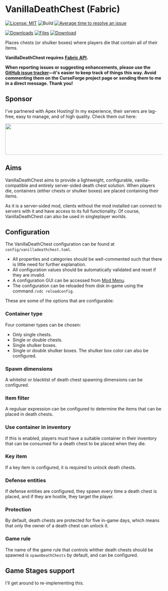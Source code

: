 # VanillaDeathChest (Fabric)

[![License: MIT](https://img.shields.io/badge/License-MIT-green.svg)](https://opensource.org/licenses/MIT)
![Build](https://github.com/TheRandomLabs/VanillaDeathChest/workflows/Build/badge.svg?branch=1.16-fabric)
[![Average time to resolve an issue](http://isitmaintained.com/badge/resolution/TheRandomLabs/VanillaDeathChest.svg)](http://isitmaintained.com/project/TheRandomLabs/VanillaDeathChest "Average time to resolve an issue")

[![Downloads](http://cf.way2muchnoise.eu/full_vanilladeathchest_downloads.svg)](https://www.curseforge.com/minecraft/mc-mods/vanilladeathchest-fabric)
[![Files](https://curse.nikky.moe/api/img/393000/files?logo)](https://www.curseforge.com/minecraft/mc-mods/vanilladeathchest-fabric/files)
[![Download](https://curse.nikky.moe/api/img/393000?logo)](https://curse.nikky.moe/api/url/285612)

Places chests (or shulker boxes) where players die that contain all of their items.

**VanillaDeathChest requires**
**[Fabric API](https://www.curseforge.com/minecraft/mc-mods/fabric-api).**

**When reporting issues or suggesting enhancements, please use the**
**[GitHub issue tracker](https://github.com/TheRandomLabs/VanillaDeathChest/issues)—it's easier**
**to keep track of things this way. Avoid commenting them on the CurseForge project page or**
**sending them to me in a direct message. Thank you!**

## Sponsor

I've partnered with Apex Hosting! In my experience, their servers are lag-free, easy to manage,
and of high quality. Check them out here:

<a href="https://billing.apexminecrafthosting.com/aff.php?aff=3907">
	<img src="https://cdn.apexminecrafthosting.com/img/theme/apex-hosting-mobile.png" width="594" height="100" border="0">
</a>

## Aims

VanillaDeathChest aims to provide a lightweight, configurable, vanilla-compatible and entirely
server-sided death chest solution. When players die, containers (either chests or shulker boxes)
are placed containing their items.

As it is a server-sided mod, clients without the mod installed can connect to servers with it and
have access to its full functionality. Of course, VanillaDeathChest can also be used in
singleplayer worlds.

## Configuration

The VanillaDeathChest configuration can be found at `config/vanilladeathchest.toml`.

* All properties and categories should be well-commented such that there is little need for further
explanation.
* All configuration values should be automatically validated and reset if they are invalid.
* A configuration GUI can be accessed from
[Mod Menu](https://www.curseforge.com/minecraft/mc-mods/modmenu).
* The configuration can be reloaded from disk in-game using the command `/vdc reloadconfig`.

These are some of the options that are configurable:

### Container type

Four container types can be chosen:
* Only single chests.
* Single or double chests.
* Single shulker boxes.
* Single or double shulker boxes.
The shulker box color can also be configured.

### Spawn dimensions

A whitelist or blacklist of death chest spawning dimensions can be configured.

### Item filter

A reguluar expression can be configured to determine the items that can be placed in death
chests.

### Use container in inventory

If this is enabled, players must have a suitable container in their inventory that can be
consumed for a death chest to be placed when they die.

### Key item

If a key item is configured, it is required to unlock death chests.

### Defense entities

If defense entities are configured, they spawn every time a death chest is placed, and if they
are hostile, they target the player.

### Protection

By default, death chests are protected for five in-game days, which means that only the owner of
a death chest can unlock it.

### Game rule

The name of the game rule that controls whther death chests should be spawned is
`spawnDeathChests` by default, and can be configured.

## Game Stages support

I'll get around to re-implementing this.
